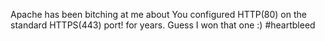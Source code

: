 Apache has been bitching at me about You configured HTTP(80) on the standard HTTPS(443) port! for years. Guess I won that one :) #heartbleed